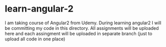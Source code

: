 # learn-angular-2
I am taking course of Angular2 from Udemy. During learning angular2 I will be committing my code in this directory.
All assignments will be uploaded here and each assingment will be uploaded in separate branch (just to upload all code in one place)
